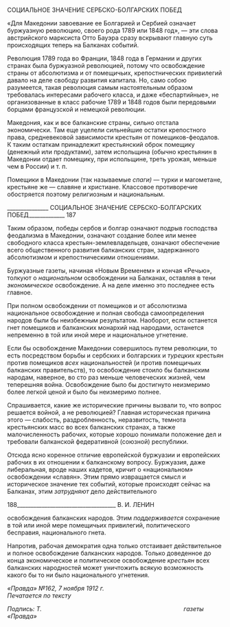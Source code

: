 СОЦИАЛЬНОЕ ЗНАЧЕНИЕ СЕРБСКО-БОЛГАРСКИХ ПОБЕД

«Для Македонии завоевание ее Болгарией и Сербией означает буржуазную револю­цию, своего рода 1789 или 1848 год», — эти слова австрийского марксиста Отто Бауэра сразу вскрывают главную суть происходящих теперь на Балканах событий.

Революция 1789 года во Франции, 1848 года в Германии и других странах была бур­жуазной революцией, потому что освобождение страны от абсолютизма и от поме­щичьих, крепостнических привилегий давало на деле свободу развития капитала. Но, само собою разумеется, такая революция самым настоятельным образом требовалась интересами рабочего класса, и даже «беспартийные», не организованные в класс рабо­чие 1789 и 1848 годов были передовыми борцами французской и немецкой революции.

Македония, как и все балканские страны, сильно отстала экономически. Там еще уцелели сильнейшие остатки крепостного права, средневековой зависимости крестьян от помещиков-феодалов. К таким остаткам принадлежит крестьянский оброк помещику (денежный или продуктами), затем испольщина (обычно крестьянин в Македонии от­дает помещику, при испольщине, треть урожая, меньше чем в России) и т. п.

Помещики в Македонии (так называемые _спаги)_ — турки и магометане, крестьяне же — славяне и христиане. Классовое противоречие обостряется поэтому религиозным и национальным.

  

_______________ СОЦИАЛЬНОЕ ЗНАЧЕНИЕ СЕРБСКО-БОЛГАРСКИХ ПОБЕД_____________ 187

Таким образом, победы сербов и болгар означают подрыв господства феодализма в Македонии, означают создание более или менее свободного класса крестьян-землевладельцев, означают обеспечение всего общественного развития балканских стран, задержанного абсолютизмом и крепостническими отношениями.

Буржуазные газеты, начиная «Новым Временем» и кончая «Речью», толкуют о _на­циональном_ освобождении на Балканах, оставляя в тени _экономическое_ освобождение. А на деле именно это последнее есть главное.

При полном освобождении от помещиков и от абсолютизма национальное освобож­дение и полная свобода самоопределения народов были бы неизбежным результатом. Наоборот, если останется гнет помещиков и балканских монархий над народами, оста­нется непременно в той или иной мере и национальное угнетение.

Если бы освобождение Македонии совершилось путем революции, то есть посредст­вом борьбы и сербских и болгарских и _турецких_ крестьян против помещиков _всех_ на­циональностей (и против помещичьих балканских правительств), то освобождение стоило бы балканским народам, наверное, во сто раз меньше человеческих жизней, чем теперешняя война. Освобождение было бы достигнуто неизмеримо более легкой ценой и было бы неизмеримо полнее.

Спрашивается, какие же исторические причины вызвали то, что вопрос решается войной, а не революцией? Главная историческая причина этого — слабость, раздроб­ленность, неразвитость, темнота крестьянских масс во всех балканских странах, а также малочисленность рабочих, которые хорошо понимали положение дел и требовали бал­канской федеративной (союзной) республики.

Отсюда ясно коренное отличие европейской буржуазии и европейских рабочих в их отношении к балканскому вопросу. Буржуазия, даже либеральная, вроде наших каде­тов, кричит о «национальном» освобождении «славян». Этим прямо извращается смысл и историческое значение тех событий, которые происходят сейчас на Балканах, этим _затрудняют_ дело действительного

  

188____________________________________ В. И. ЛЕНИН

освобождения балканских народов. Этим _поддерживается_ сохранение в той или иной мере помещичьих привилегий, политического бесправия, национального гнета.

Напротив, рабочая демократия одна только отстаивает действительное и полное ос­вобождение балканских народов. Только доведенное до конца экономическое и поли­тическое освобождение _крестьян_ всех балканских народностей может уничтожить вся­кую возможность какого бы то ни было национального угнетения.

_«Правда» №162, 7 ноября 1912 г.                                                            Печатается по тексту_

_Подпись: Т._                                                                                    _газеты «Правда»_
